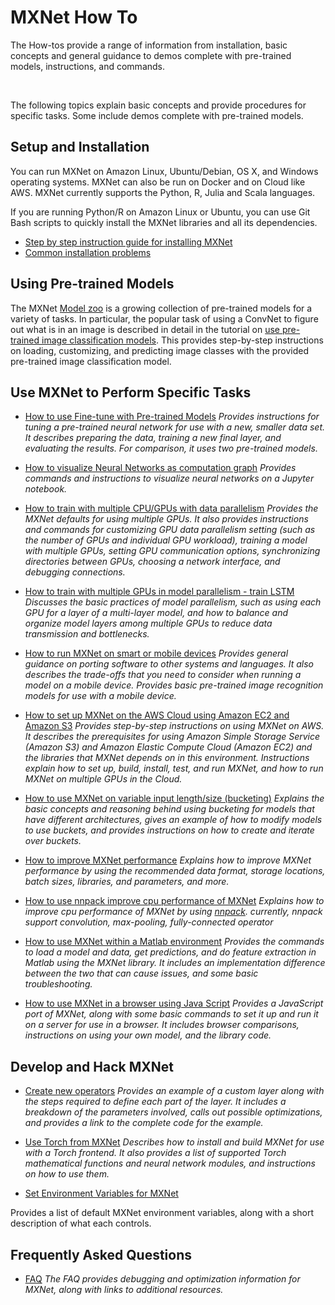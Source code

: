 # MXNet How To

The How-tos provide a range of information from installation, basic concepts and general guidance to demos complete with pre-trained models, instructions, and commands.


&nbsp;

The following topics explain basic concepts and provide procedures for specific tasks. Some include demos complete with pre-trained models.

## Setup and Installation
You can run MXNet on Amazon Linux, Ubuntu/Debian, OS X, and Windows operating systems. MXNet can also be run on Docker and on Cloud like AWS. MXNet currently supports the Python, R, Julia and Scala languages.

If you are running Python/R on Amazon Linux or Ubuntu, you can use Git Bash scripts to quickly install the MXNet libraries and all its dependencies.

* [Step by step instruction guide for installing MXNet](http://mxnet.io/get_started/setup.html#overview)
* [Common installation problems](http://mxnet.io/get_started/setup.html#common-installation-problems)

## Using Pre-trained Models
The MXNet [Model zoo](http://mxnet.io/model_zoo/index.html) is a growing collection of pre-trained models for a variety of tasks.
In particular, the popular task of using a ConvNet to figure out what is in an image is described in detail in the tutorial on 
[use pre-trained image classification models](http://mxnet.io/tutorials/python/predict_imagenet.html).  This provides step-by-step instructions on loading, customizing, and predicting image classes with the provided pre-trained image classification model.

## Use MXNet to Perform Specific Tasks

* [How to use Fine-tune with Pre-trained Models](http://mxnet.io/how_to/finetune.html)
*Provides instructions for tuning a pre-trained neural network for use with a new, smaller data set. It describes preparing the data, training a new final layer, and evaluating the results. For comparison, it uses two pre-trained models.*

* [How to visualize Neural Networks as computation graph](http://mxnet.io/how_to/visualize_graph.html)
*Provides commands and instructions to visualize neural networks on a Jupyter notebook.*

* [How to train with multiple CPU/GPUs with data parallelism](http://mxnet.io/how_to/multi_devices.html)
*Provides the MXNet defaults for using multiple GPUs. It also provides instructions and commands for customizing GPU data parallelism setting (such as the number of GPUs and individual GPU workload), training a model with multiple GPUs, setting GPU communication options, synchronizing directories between GPUs, choosing a network interface, and debugging connections.*

* [How to train with multiple GPUs in model parallelism - train LSTM](http://mxnet.io/how_to/model_parallel_lstm.html)
*Discusses the basic practices of model parallelism, such as using each GPU for a layer of a multi-layer model, and how to balance and organize model layers among multiple GPUs to reduce data transmission and bottlenecks.*


* [How to run MXNet on smart or mobile devices](http://mxnet.io/how_to/smart_device.html)
*Provides general guidance on porting software to other systems and languages. It also describes the trade-offs that you need to consider when running a model on a mobile device. Provides basic pre-trained image recognition models for use with a mobile device.*

* [How to set up MXNet on the AWS Cloud using Amazon EC2 and Amazon S3](http://mxnet.io/how_to/cloud.html)
*Provides step-by-step instructions on using MXNet on AWS. It describes the prerequisites for using Amazon Simple Storage Service (Amazon S3) and Amazon Elastic Compute Cloud (Amazon EC2) and the libraries that MXNet depends on in this environment. Instructions explain how to set up, build, install, test, and run MXNet, and how to run MXNet on multiple GPUs in the Cloud.*

* [How to use MXNet on variable input length/size (bucketing)](http://mxnet.io/how_to/bucketing.html)
*Explains the basic concepts and reasoning behind using bucketing for models that have different architectures, gives an example of how to modify models to use buckets, and provides instructions on how to create and iterate over buckets.*

* [How to improve MXNet performance](http://mxnet.io/how_to/perf.html)
*Explains how to improve MXNet performance by using the recommended data format, storage locations, batch sizes, libraries, and parameters, and more.*

* [How to use nnpack improve cpu performance of MXNet](http://mxnet.io/how_to/nnpack.html)
*Explains how to improve cpu performance of MXNet by using [nnpack](https://github.com/Maratyszcza/NNPACK). currently, nnpack support convolution, max-pooling, fully-connected operator*

* [How to use MXNet within a Matlab environment](https://github.com/dmlc/mxnet/tree/master/matlab)
*Provides the commands to load a model and data, get predictions, and do feature extraction in Matlab using the MXNet library. It includes an implementation difference between the two that can cause issues, and some basic troubleshooting.*

* [How to use MXNet in a browser using Java Script](https://github.com/dmlc/mxnet.js/)
*Provides a JavaScript port of MXNet, along with some basic commands to set it up and run it on a server for use in a browser. It includes browser comparisons, instructions on using your own model, and the library code.*


## Develop and Hack MXNet

* [Create new operators](new_op.md)
*Provides an example of a custom layer along with the steps required to define each part of the layer. It includes a breakdown of the parameters involved, calls out possible optimizations, and provides a link to the complete code for the example.*

* [Use Torch from MXNet](torch.md)
*Describes how to install and build MXNet for use with a Torch frontend. It also provides a list of supported Torch mathematical functions and neural network modules, and instructions on how to use them.*


* [Set Environment Variables for MXNet](env_var.md)

Provides a list of default MXNet environment variables, along with a short description of what each controls.

## Frequently Asked Questions

* [FAQ](faq.md)
*The FAQ provides debugging and optimization information for MXNet, along with links to additional resources.*

